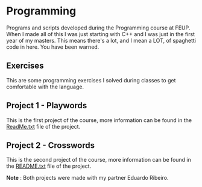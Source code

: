 # Programming
Programs and scripts developed during the Programming course at FEUP. 
When I made all of this I was just starting with C++ and I was just in the first year of my masters. This means there's a lot, and I mean a LOT, of spaghetti code in here. You have been warned. 

## Exercises
This are some programming exercises I solved during classes to get comfortable with the language. 

## Project 1 - Playwords
This is the first project of the course, more information can be found in the [ReadMe.txt](https://github.com/leonardofmoura/Programming/blob/master/Project%201%20-%20Playwords/ReadMe.txt) file of the project.

## Project 2 - Crosswords
This is the second project of the course, more information can be found in the [README.txt](https://github.com/leonardofmoura/Programming/blob/master/Project%202%20-%20Crosswords/README.txt) file of the project.


**Note** : Both projects were made with my partner Eduardo Ribeiro.
